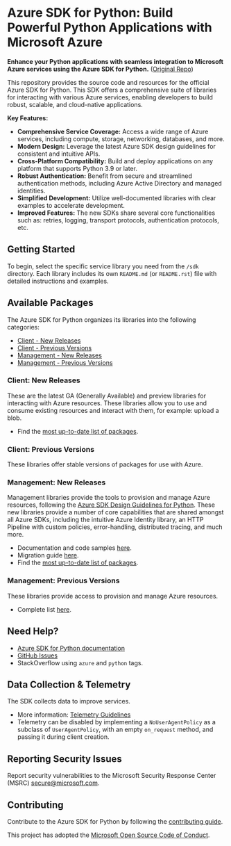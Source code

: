 # Azure SDK for Python: Build Powerful Python Applications with Microsoft Azure

**Enhance your Python applications with seamless integration to Microsoft Azure services using the Azure SDK for Python.** ([Original Repo](https://github.com/Azure/azure-sdk-for-python))

This repository provides the source code and resources for the official Azure SDK for Python. This SDK offers a comprehensive suite of libraries for interacting with various Azure services, enabling developers to build robust, scalable, and cloud-native applications.

**Key Features:**

*   **Comprehensive Service Coverage:** Access a wide range of Azure services, including compute, storage, networking, databases, and more.
*   **Modern Design:** Leverage the latest Azure SDK design guidelines for consistent and intuitive APIs.
*   **Cross-Platform Compatibility:** Build and deploy applications on any platform that supports Python 3.9 or later.
*   **Robust Authentication:** Benefit from secure and streamlined authentication methods, including Azure Active Directory and managed identities.
*   **Simplified Development:** Utilize well-documented libraries with clear examples to accelerate development.
*   **Improved Features:** The new SDKs share several core functionalities such as: retries, logging, transport protocols, authentication protocols, etc.

## Getting Started

To begin, select the specific service library you need from the `/sdk` directory. Each library includes its own `README.md` (or `README.rst`) file with detailed instructions and examples.

## Available Packages

The Azure SDK for Python organizes its libraries into the following categories:

*   [Client - New Releases](#client-new-releases)
*   [Client - Previous Versions](#client-previous-versions)
*   [Management - New Releases](#management-new-releases)
*   [Management - Previous Versions](#management-previous-versions)

### Client: New Releases

These are the latest GA (Generally Available) and preview libraries for interacting with Azure resources. These libraries allow you to use and consume existing resources and interact with them, for example: upload a blob.

*   Find the [most up-to-date list of packages](https://azure.github.io/azure-sdk/releases/latest/index.html#python).

### Client: Previous Versions

These libraries offer stable versions of packages for use with Azure.

### Management: New Releases

Management libraries provide the tools to provision and manage Azure resources, following the [Azure SDK Design Guidelines for Python](https://azure.github.io/azure-sdk/python/guidelines/). These new libraries provide a number of core capabilities that are shared amongst all Azure SDKs, including the intuitive Azure Identity library, an HTTP Pipeline with custom policies, error-handling, distributed tracing, and much more.

*   Documentation and code samples [here](https://aka.ms/azsdk/python/mgmt).
*   Migration guide [here](https://github.com/Azure/azure-sdk-for-python/blob/main/doc/sphinx/mgmt_quickstart.rst#migration-guide).
*   Find the [most up-to-date list of packages](https://azure.github.io/azure-sdk/releases/latest/mgmt/python.html).

### Management: Previous Versions

These libraries provide access to provision and manage Azure resources.

*   Complete list [here](https://azure.github.io/azure-sdk/releases/latest/all/python.html).

## Need Help?

*   [Azure SDK for Python documentation](https://aka.ms/python-docs)
*   [GitHub Issues](https://github.com/Azure/azure-sdk-for-python/issues)
*   StackOverflow using `azure` and `python` tags.

## Data Collection & Telemetry

The SDK collects data to improve services.

*   More information: [Telemetry Guidelines](https://azure.github.io/azure-sdk/general_azurecore.html#telemetry-policy)
*   Telemetry can be disabled by implementing a `NoUserAgentPolicy` as a subclass of `UserAgentPolicy`, with an empty `on_request` method, and passing it during client creation.

## Reporting Security Issues

Report security vulnerabilities to the Microsoft Security Response Center (MSRC) <secure@microsoft.com>.

## Contributing

Contribute to the Azure SDK for Python by following the [contributing guide](https://github.com/Azure/azure-sdk-for-python/blob/main/CONTRIBUTING.md).

This project has adopted the [Microsoft Open Source Code of Conduct](https://opensource.microsoft.com/codeofconduct/).